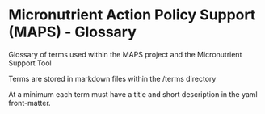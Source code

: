 # Micronutrient Action Policy Support (MAPS) - Glossary
Glossary of terms used within the MAPS project and the Micronutrient Support Tool

Terms are stored in markdown files within the /terms directory

At a minimum each term must have a title and short description in the yaml front-matter.
